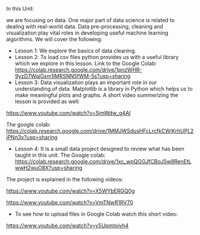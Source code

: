 In this Unit:

we are focusing on data. One major part of data science is related to dealing with real-world data. Data pre-processing, cleaning and visualization play vital roles in developing useful machine learning algorithms. We will cover the following:

- Lesson 1: We explore the basics of data cleaning.
- Lesson 2: To load csv files python provides us with a useful library which we explore in this lesson. Link to the Google Colab: https://colab.research.google.com/drive/1pnzWHR-9yzD7WqjGxm1iMRSNN5fWM-5s?usp=sharing
- Lesson 3: Data visualization plays an important role in our understanding of data. Matplotlib is a library in Python which helps us to make meaningful plots and graphs. A short video summerizing the lesson is provided as well:
 
https://www.youtube.com/watch?v=5imWdw_g4AI

The google colab: 
https://colab.research.google.com/drive/1MMJWSdusHFcLrcfkCWiKrhUPL2iPNn3x?usp=sharing

- Lesson 4: It is a small data project designed to review what has been taught in this unit. 
The Google colab: https://colab.research.google.com/drive/1xc_wpQGGJfCBoJ5w8RenEtLwwH2wuO8X?usp=sharing

The project is explained in the following videos: 

https://www.youtube.com/watch?v=X5WYbERGQ0g

https://www.youtube.com/watch?v=VmTNwR1RV70

- To see how to upload files in Google Colab watch this short video:

https://www.youtube.com/watch?v=y5Upmtoivh4

